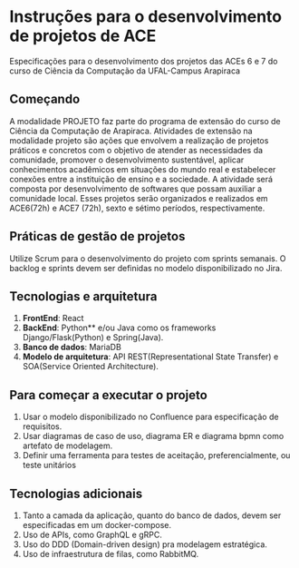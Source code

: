 # Instruções para o desenvolvimento de projetos de ACE
Especificações para o desenvolvimento dos projetos das ACEs 6 e 7 do curso de Ciência da Computação da UFAL-Campus Arapiraca
## Começando
A modalidade PROJETO faz parte do programa de extensão do curso de Ciência da Computação de Arapiraca. 
Atividades de extensão na modalidade projeto são ações que envolvem a realização de projetos práticos e concretos com o objetivo de atender as necessidades da comunidade,
promover o desenvolvimento sustentável, aplicar conhecimentos acadêmicos em situações do mundo real e estabelecer conexões entre a instituição de ensino e a sociedade. 
A atividade será composta por desenvolvimento de softwares que possam auxiliar a comunidade local. 
Esses projetos serão organizados e realizados em ACE6(72h) e ACE7 (72h), sexto e sétimo períodos, respectivamente. 
## Práticas de gestão de projetos
Utilize Scrum para o desenvolvimento do projeto com sprints semanais. O backlog e sprints devem ser definidas no modelo disponibilizado no Jira.
## Tecnologias e arquitetura
1. **FrontEnd**: React 
2. **BackEnd**: Python** e/ou Java como os frameworks Django/Flask(Python) e Spring(Java).
5. **Banco de dados**: MariaDB
6. **Modelo de arquitetura**: API REST(Representational State Transfer) e SOA(Service Oriented Architecture).
## Para começar a executar o projeto
1. Usar o modelo disponibilizado no Confluence para especificação de requisitos.
2. Usar diagramas de caso de uso, diagrama ER e diagrama bpmn como artefato de modelagem.
3. Definir uma ferramenta para testes de aceitação, preferencialmente, ou teste unitários
## Tecnologias adicionais
1. Tanto a camada da aplicação, quanto do banco de dados, devem ser especificadas em um docker-compose.
2. Uso de APIs, como GraphQL e gRPC.
3. Uso do DDD (Domain-driven design) pra modelagem estratégica.
4. Uso de infraestrutura de filas, como RabbitMQ.
